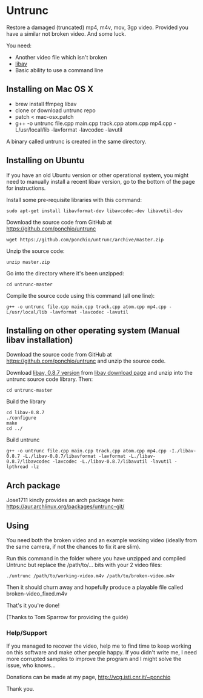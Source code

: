 Untrunc
=======

Restore a damaged (truncated) mp4, m4v, mov, 3gp video. Provided you have a similar not broken video. And some luck.

You need:

* Another video file which isn't broken
* [libav](https://libav.org/)
* Basic ability to use a command line

## Installing on Mac OS X

 - brew install ffmpeg libav
 - clone or download untrunc repo
 - patch < mac-osx.patch
 - g++ -o untrunc file.cpp main.cpp track.cpp atom.cpp mp4.cpp -L/usr/local/lib -lavformat -lavcodec -lavutil

A binary called untrunc is created in the same directory.


## Installing on Ubuntu

If you have an old Ubuntu version or other operational system, you might need to manually install a recent libav version, go to the bottom of the page for instructions.

Install some pre-requisite libraries with this command:

    sudo apt-get install libavformat-dev libavcodec-dev libavutil-dev

Download the source code from GitHub at https://github.com/ponchio/untrunc

    wget https://github.com/ponchio/untrunc/archive/master.zip

Unzip the source code:

    unzip master.zip

Go into the directory where it's been unzipped:

    cd untrunc-master

Compile the source code using this command (all one line):

    g++ -o untrunc file.cpp main.cpp track.cpp atom.cpp mp4.cpp -L/usr/local/lib -lavformat -lavcodec -lavutil


## Installing on other operating system (Manual libav installation)

Download the source code from GitHub at https://github.com/ponchio/untrunc and unzip the source code.

Download [libav, 0.8.7 version](http://libav.org/releases/libav-0.8.7.tar.xz) from [libav download page](http://libav.org/download.html) and unzip into the untrunc source code library. Then:

    cd untrunc-master

Build the library

    cd libav-0.8.7
    ./configure
    make
    cd ../

Build untrunc

    g++ -o untrunc file.cpp main.cpp track.cpp atom.cpp mp4.cpp -I./libav-0.8.7 -L./libav-0.8.7/libavformat -lavformat -L./libav-0.8.7/libavcodec -lavcodec -L./libav-0.8.7/libavutil -lavutil -lpthread -lz

## Arch package

Jose1711 kindly provides an arch package here: https://aur.archlinux.org/packages/untrunc-git/

## Using

You need both the broken video and an example working video (ideally from the same camera, if not the chances to fix it are slim).

Run this command in the folder where you have unzipped and compiled Untrunc but replace the /path/to/... bits with your 2 video files:

    ./untrunc /path/to/working-video.m4v /path/to/broken-video.m4v

Then it should churn away and hopefully produce a playable file called broken-video_fixed.m4v

That's it you're done!

(Thanks to Tom Sparrow for providing the guide)


### Help/Support

If you managed to recover the video, help me to find time to keep working on this software and make other people happy.
If you didn't write me, I need more corrupted samples to improve the program and I might solve the issue, who knows...

Donations can be made at my page, http://vcg.isti.cnr.it/~ponchio

Thank you.
